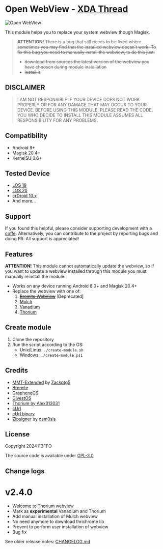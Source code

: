 # Open WebView - [XDA Thread](https://xdaforums.com/t/magisk-module-webview-open-webview.4496119/)

![Open WebView](https://raw.githubusercontent.com/Magisk-Modules-Alt-Repo/open_webview/master/img/logo.png)

This module helps you to replace your system webview though Magisk.

>~~**ATTENTION!** There is a bug that still needs to be fixed where sometimes you may find that the installed webview doesn't work. To fix this bug you need to manually install the webview, to do this just:~~
> - ~~download from sources the latest version of the webview you have choosen during module installation~~
> - ~~install it~~

## DISCLAIMER

>I AM NOT RESPONSIBLE IF YOUR DEVICE DOES NOT WORK PROPERLY OR FOR ANY DAMAGE THAT MAY OCCUR TO YOUR DEVICE. BEFORE USING THIS MODULE, PLEASE READ THE CODE. YOU WHO DECIDE TO INSTALL THIS MODULE ASSUMES ALL RESPONSIBILITY FOR ANY PROBLEMS.

## Compatibility

- Android 8+
- Magisk 20.4+
- KernelSU 0.6+

## Tested Device

- [LOS 19](https://lineageos.org/)
- [LOS 20](https://lineageos.org/)
- [crDroid 10.x](https://crdroid.net/)
- And more...

## Support

If you found this helpful, please consider supporting development with a [coffe](https://www.paypal.me/f3ff0). Alternatively, you can contribute to the project by reporting bugs and doing PR. All support is appreciated!

## Features

**ATTENTION!** This module cannot automatically update the webview, so if you want to update a webview installed through this module you must manually reinstall the module.

- Works on any device running Android 8.0+ and Magisk 20.4+
- Replace the webview with one of:
    1. ~~[Bromite WebView](https://github.com/bromite/bromite)~~ [Deprecated]
    2. [Mulch](https://gitlab.com/divested-mobile/mulch)
    3. [Vanadium](https://gitlab.com/grapheneos/platform_external_vanadium)
    4. [Thorium](https://github.com/Alex313031/Thorium-Android)

## Create module

1. Clone the repository
2. Run the script according to the OS:
   - Unix/Linux: `./create-module.sh`
   - Windows: `./create-module.ps1`

## Credits

- [MMT-Extended](https://github.com/Zackptg5/MMT-Extended) by [Zackptg5](https://github.com/Zackptg5)
- ~~[Bromite](https://github.com/bromite/bromite)~~
- [GrapheneOS](https://grapheneos.org/)
- [DivestOS](https://gitlab.com/divested-mobile)
- [Thorium by Alex313031](https://github.com/Alex313031/thorium)
- [cUrl](https://github.com/curl/curl)
- [cUrl binary](https://github.com/F3FFO/compile_zlib_openssl_curl_android)
- [Zipsigner](https://github.com/Magisk-Modules-Repo/zipsigner) by [osm0sis](https://github.com/osm0sis)

## License

Copyright 2024 F3FFO

The source code is available under [GPL-3.0](https://github.com/Magisk-Modules-Alt-Repo/open_fonts/blob/master/LICENSE)

## Change logs

# v2.4.0

- Welcome to Thorium webview
- Mark as **experimental** Vanadium and Thorium
- Add manual installation of Mulch webview
- No need anymore to download thrichrome lib
- Prevent to perform user installation of webview
- Bug fix

See older release notes: [CHANGELOG.md](CHANGELOG.md)
